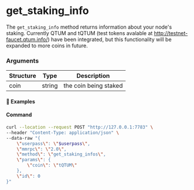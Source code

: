 # get\_staking\_info


The `get_staking_info` method returns information about your node's staking. Currently QTUM and tQTUM (test tokens avalable at http://testnet-faucet.qtum.info/) have been integrated, but this functionality will be expanded to more coins in future.


### Arguments

| Structure | Type   | Description                     |
| --------- | ------ | ------------------------------- |
| coin      | string | the coin being staked           |


#### :pushpin: Examples

#### Command

```bash
curl --location --request POST "http://127.0.0.1:7783" \
--header "Content-Type: application/json" \
--data-raw "{
    \"userpass\": \"$userpass\",
    \"mmrpc\": \"2.0\",
    \"method\": \"get_staking_infos\",
    \"params\": {
        \"coin\": \"tQTUM\"
    },
    \"id\": 0
}"
```

<div style="margin-top: 0.5rem;">

<collapse-text hidden title="Response">

#### Response (not currently staking)

```json
{
  "mmrpc":"2.0",
  "result":{
    "staking_infos_details":{
      "type":"Qtum",
      "amount":"0",
      "staker":null,
      "am_i_staking":false,
      "is_staking_supported":true
    }
  },
  "id":0
}
```

#### Response (staking active)

```json
{
  "mmrpc": "2.0",
  "result": {
    "staking_infos_details": {
      "type": "Qtum",
      "amount": "160.16",
      "staker": "qcyBHeSct7Wr4mAw18iuQ1zW5mMFYmtmBE",
      "am_i_staking": true,
      "is_staking_supported": true
    }
  },
  "id": 0
}
```


</collapse-text>

</div>